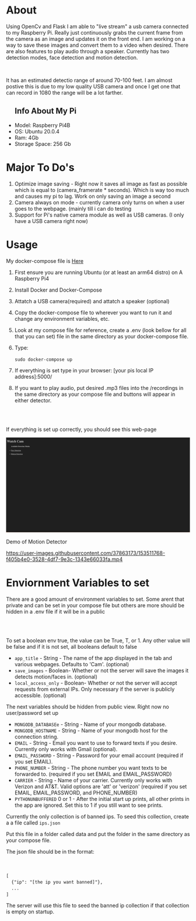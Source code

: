 # About
<p>
  Using OpenCv and Flask I am able to "live stream" a usb camera connected to my Raspberry Pi. Really just continuously grabs the current frame from the camera as an image and updates it on the front end. I am working on a way to save these images and convert them to a video when desired. There are also features to play audio through a speaker. Currently has two detection modes, face detection and motion detection.
</p>

</br>

<p>It has an estimated detectio range of around 70-100 feet. I am almost postive this is due to my low quality USB camera and once I get one that can record in 1080 the range will be a lot farther.</p>

<ul>
  <h2>Info About My Pi</h2>
  <li>Model: Raspberry Pi4B</li>
  <li>OS: Ubuntu 20.0.4</li>
  <li>Ram: 4Gb</l1>
  <li>Storage Space: 256 Gb</li>
</ul>

# Major To Do's
<ol>
  <li>Optimize image saving - Right now it saves all image as fast as possible which is equal to (camera_framerate * seconds). Which is way too much and causes my pi to lag. Work on only saving an image a second</li>
  <li>Camera always on mode - currently camera only turns on when a user goes to the webpage. (mainly till i can do testing</li>
  <li>Support for Pi's native camera module as well as USB cameras. (I only have a USB camera right now)</li>
</ol>

# Usage
<p>My docker-compose file is  <a target="_blank" rel="noopener noreferrer" href="https://github.com/alexbenko/watch_cam/blob/main/watch_cam/docker-compose.yaml">Here</a></p>

<ol>
  <li><p>First ensure you are running Ubuntu (or at least an arm64 distro) on A Raspberry Pi4</p></li>
  <li><p>Install Docker and Docker-Compose</p></li>
  <li><p>Attatch a USB camera(required) and attatch a speaker (optional)</p></li>
  <li><p>Copy the docker-compose file to wherever you want to run it and change any environment variables, etc.</p></li>
  <li><p>Look at my compose file for reference, create a .env (look bellow for all that you can set) file in the same directory as your docker-compose file.</p></li>
  <li><p>Type: </p> <code>sudo docker-compose up </code></li>
  <li><p>If everything is set type in your browser: [your pis local IP address]:5000/</p></li>
  <li><p>If you want to play audio, put desired .mp3 files into the /recordings in the same directory as your compose file and buttons will appear in either detector.</p></li>
</ol>
<br></br>

<p>If everything is set up correctly, you should see this web-page</p>
<img src="https://github.com/alexbenko/watch_cam/blob/main/gh/index.png"></img>

<p>Demo of Motion Detector</p>

https://user-images.githubusercontent.com/37863173/153511768-f405b4e0-3528-4df7-9e3c-1343e66033fa.mp4



# Enviornment Variables to set
<p>There are a good amount of environment variables to set. Some arent that private and can be set in your compose file but others are more should be hidden in a .env file if it will be in a public </p>
<br></br>
<p>To set a boolean env true, the value can be True, T, or 1. Any other value will be false and if it is not set, all booleans default to false</p>
<ul>
  <li><code>app_title</code> - String - The name of the app displayed in the tab and various webpages. Defaults to 'Cam'. (optional)</li>
  <li><code>save_images</code> -  Boolean- Whether or not the server will save the images it detects motion/faces in. (optional)</li>
  <li><code>local_access_only</code> -  Boolean- Whether or not the server will accept requests from external IPs. Only necessary if the server is publicly accessible. (optional)</li>
</ul>
<p>The next variables should be hidden from public view. Right now no user/password set up</p>
<ul>
  <li><code>MONGODB_DATABASEe</code> - String - Name of your mongodb database.</li>
  <li><code>MONGODB_HOSTNAME</code> - String - Name of your mongodb host for the connection string.</li>
  <li><code>EMAIL</code> - String - Email you want to use to forward texts if you desire. Currently only works with Gmail (optional).</li>
  <li><code>EMAIL_PASSWORD</code> - String - Password for your email account (required if you set EMAIL).</li>
  <li><code>PHONE_NUMBER</code> - String - The phone number you want texts to be forwarded to. (required if you set EMAIL and EMAIL_PASSWORD)</li>
  <li><code>CARRIER</code> - String - Name of your carrier. Currently only works with Verizon and AT&T. Valid options are 'att' or 'verizon' (required if you set EMAIL, EMAIL_PASSWORD, and PHONE_NUMBER)</li>
  <li><code>PYTHONUNBUFFERED</code> 0 or 1 - After the initial start up prints, all other prints in the app are ignored. Set this to 1 if you still want to see prints.</li>
</ul>

<p>Currently the only collection is of banned ips. To seed this collection, create a a file called <code>ips.json</code></p>
<p>Put this file in a folder called data and put the folder in the same directory as your compose file.</p>
<p>The json file should be in the format:</p>
</br>
<code>
[
  {"ip": "[the ip you want banned]"},
  ...
]
</code>
<p>The server will use this file to seed the banned ip collection if that collection is empty on startup.</p>

